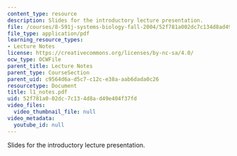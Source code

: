 ```yaml
---
content_type: resource
description: Slides for the introductory lecture presentation.
file: /courses/8-591j-systems-biology-fall-2004/52f781a002dc7c134d8ad49e404f37fd_l1_notes.pdf
file_type: application/pdf
learning_resource_types:
- Lecture Notes
license: https://creativecommons.org/licenses/by-nc-sa/4.0/
ocw_type: OCWFile
parent_title: Lecture Notes
parent_type: CourseSection
parent_uid: c9564d6a-d5c7-c12c-e38a-aab6dada0c26
resourcetype: Document
title: l1_notes.pdf
uid: 52f781a0-02dc-7c13-4d8a-d49e404f37fd
video_files:
  video_thumbnail_file: null
video_metadata:
  youtube_id: null
---
```

Slides for the introductory lecture presentation.